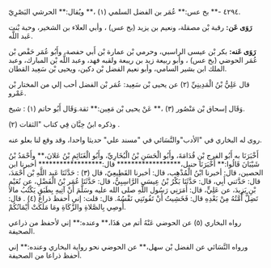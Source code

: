 ٤٢٩٤ -** بخ عس:** عُمَر بن الفضل السلمي (١) ،** ويُقال:** الحرشي البَصْرِيّ.

**رَوَى عَن:** رقبة بْن مصقلة، ونعيم بن يزيد (بخ عس) ، وأبي العلاء بن الشخير، وحبة بْنت عَبد اللَّه.

**رَوَى عَنه:** بكر بْن عيسى الراسبي، وحرمي بْن عمارة بْن أَبي حفصة، وأَبُو عُمَر حَفْص بْن عُمَر الحوضي (بخ عس) ، وأبو ربيعة زيد بن ريبعة ولقبه فهد، وعبد اللَّه بْن المبارك، وعبد الملك ابن بشير السامي، وأبو نعيم الفضل بْن دكين، ويحيى بْن سَعِيد القطان.

قال عَلِيُّ بْنُ الْمَدِينِيِّ (٢) عن يحيى بْن سَعِيد: عُمَر بْن الفضل أحب إلي من المختار بْن عَمْرو.

وَقَال إسحاق بْن مَنْصُور (٣) ،** عَنْ يحيى بْن مَعِين:** ثقة.وَقَال أَبُو حاتم (١) : شيخ.

وذكره ابنُ حِبَّان فِي كتاب "الثقات (٢) .

روى له البخاري في "الأدب"والنَّسَائي في "مسند علي" حديثا واحدا، وقد وقع لنا بعلو عنه.

أَخْبَرَنَا به أَبُو الفرج بْنِ قُدَامَةَ، وأَبُو الْحَسَنِ بْنُ الْبُخَارِيِّ، وأَبُو الْغَنَائِمِ بْنُ عَلانَ،** وأَحْمَدُ بْنُ شَيْبَانَ قَالُوا:** أَخْبَرَنَا حنبل،****************** قال:****************** أخبرنا ابن الحصين، قال: أخبرنا ابْنُ الْمُذْهِب، قال: أخبرنا القَطِيعِيّ، قال (٣) : حَدَّثَنَا عَبد اللَّهِ بْن أَحْمَدَ، قال: حَدَّثني أَبِي، قال: حَدَّثَنَا بَكْرُ بْنُ عِيسَى الرَّاسِبِيُّ، قال: حَدَّثَنَا عُمَر بْنُ الْفَضْلِ، عن نُعَيْمِ بْنِ يَزِيدَ، عن عَلِيٍّ، قال: أَمَرَنِي رَسُول اللَّهِ صلى الله عليه وسَلَّمَ أَنْ آتِيهِ بِطَبَقٍ يَكْتُبُ مالا تَضِلُّ أُمَّتُهُ مِنْ بَعْدِهِ قال: فَخَشِيتُ أَنْ تَفُوتَنِي نَفْسُهُ. قال: قلت: إني أحفظ ذراع (٤) . قال: أُوصِي بِالصَّلاةِ والزَّكَاةِ ومَا مَلَكَتْ أَيْمَانُكُمْ.

رواه البخاري (٥) عن الحوضي عَنْهُ أتم من هَذَا،** وعنده:** إني لأحفظ من ذراعي الصحيفة.

ورواه النَّسَائي عن الفضل بْن سهل،** عن الحوضي نحو رواية البخاري وعنده:** إني أحفظ ذراعا من الصحيفة.